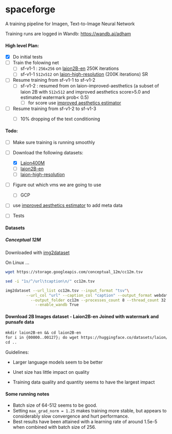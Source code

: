 # spaceforge

A training pipeline for Imagen,  Text-to-Image Neural Network

Training runs are logged in Wandb: https://wandb.ai/adham



#### High level Plan: 

- [x] Do initial tests
- [ ] Train the folowing net 
  - [ ] sf-v1-1 : `256x256` on [laion2B-en](https://huggingface.co/datasets/laion/laion2B-en) 250K iterations
  - [ ] sf-v1-1 `512x512` on [laion-high-resolution](https://huggingface.co/datasets/laion/laion-high-resolution)  (200K iterations) SR
- [ ] Resume training from  sf-v1-1 to sf-v1-2
  - [ ] sf-v1-2 : resumed from on laion-improved-aesthetics (a subset of laion 2B  with `512x512` and  improved aesthetics  score>5.0 and estimated watermark prob< 0.5)
    - [ ] for score use [improved aesthetics estimator](https://github.com/christophschuhmann/improved-aesthetic-predictor)
- [ ] Resume training from sf-v1-2 to sf-v1-3
  - [ ] 10% dropping of the text conditioning 



#### Todo: 

- [ ] Make sure training is running smoothly
- [ ] Download the following datasets:
  - [x]  [Laion400M](https://github.com/rom1504/img2dataset/blob/main/dataset_examples/laion400m.md) 
  - [ ]  [laion2B-en](https://huggingface.co/datasets/laion/laion2B-en) 
  - [ ]  [laion-high-resolution](https://huggingface.co/datasets/laion/laion-high-resolution)  
- [ ] Figure out which vms we are going to use
  - [ ] GCP 
- [ ]  use [improved aesthetics estimator](https://github.com/christophschuhmann/improved-aesthetic-predictor) to add meta data
- [ ] Tests



#### Datasets

##### Conceptual 12M

Downloaded with [img2dataset](https://github.com/rom1504/img2dataset/blob/main/dataset_examples/cc12m.md)

On Linux ...
```bash
wget https://storage.googleapis.com/conceptual_12m/cc12m.tsv
```
```bash
sed -i "1s/^/url\tcaption\n/" cc12m.tsv
```
```bash
img2dataset --url_list cc12m.tsv --input_format "tsv"\
         --url_col "url" --caption_col "caption" --output_format webdataset\
           --output_folder cc12m --processes_count 8 --thread_count 32 --image_size 256\
             --enable_wandb True
```





#### Download 2B Images dataset - Laion2B-en Joined with watermark and punsafe data

```markdown
mkdir laion2B-en && cd laion2B-en
for i in {00000..00127}; do wget https://huggingface.co/datasets/laion/laion2B-en-joined/resolve/main/part-$i-4cfd6e30-f032-46ee-9105-8696034a8373-c000.snappy.parquet; done
cd ..
```





Guidelines: 

- Larger language models seem to be better

- Unet size has little impact on quality

- Training data quality and quantity seems to have the largest impact

  



#### Some running notes

- Batch size of 64-512 seems to be good.
- Setting `max_grad_norm = 1.25` makes training more stable, but appears to considerably slow convergence and hurt performance.
- Best results have been attained with a learning rate of around 1.5e-5 when combined with batch size of 256.
